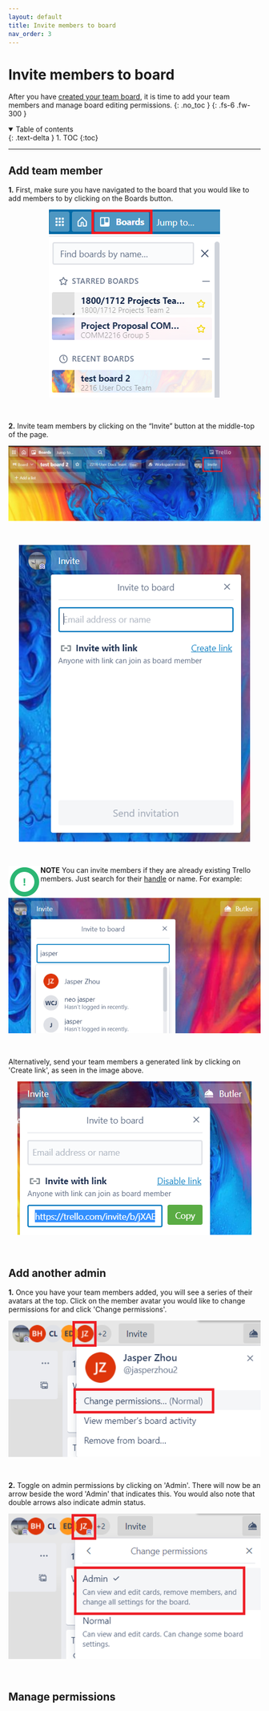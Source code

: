 ```yaml
---
layout: default
title: Invite members to board
nav_order: 3
---
```


# Invite members to board
After you have [created your team board](https://cheesypudding.github.io/Jasper-Test-Docs/docs/configuration/), it is time to add your team members and manage board editing permissions.
{: .no_toc }
{: .fs-6 .fw-300 }

<details open markdown="block">
  <summary>
    Table of contents
  </summary>
  {: .text-delta }
1. TOC
{:toc}
</details>

---

## Add team member
**1.** First, make sure you have navigated to the board that you would like to add members to by clicking on the Boards button.

<p align="center">
  <img src="https://github.com/CheesyPudding/Jasper-Test-Docs/blob/gh-pages/assets/images/invite-members-step-1-image-1.png?raw=true">
</p>
<br />

**2.** Invite team members by clicking on the “Invite” button at the middle-top of the page.

<p align="center">
  <img src="https://github.com/CheesyPudding/Jasper-Test-Docs/blob/gh-pages/assets/images/invite-members-step-2-image-1.png?raw=true">
</p>
<br />

<p align="center">
  <img src="https://github.com/CheesyPudding/Jasper-Test-Docs/blob/gh-pages/assets/images/invite-members-step-2-image-2.png?raw=true">
</p>
<br />

<img align="left" src="https://github.com/CheesyPudding/Jasper-Test-Docs/blob/gh-pages/assets/images/alert.png?raw=true">**NOTE** You can invite members if they are already existing Trello members. Just search for their [handle](https://cheesypudding.github.io/Jasper-Test-Docs/docs/search/) or name.
For example:
<br />
<p align="center">
  <img src="https://github.com/CheesyPudding/Jasper-Test-Docs/blob/gh-pages/assets/images/invite-members-step-2-image-3.png?raw=true">
</p>
<br />

Alternatively, send your team members a generated link by clicking on 'Create link', as seen in the image above.
<p align="center">
  <img src="https://github.com/CheesyPudding/Jasper-Test-Docs/blob/gh-pages/assets/images/invite-members-step-2-image-4.png?raw=true">
</p>
<br />


## Add another admin
**1.** Once you have your team members added, you will see a series of their avatars at the top. Click on the member avatar you would like to change permissions for and click 'Change permissions'.

<p align="center">
  <img src="https://github.com/CheesyPudding/Jasper-Test-Docs/blob/gh-pages/assets/images/invite-members-add-admin-step-1-image-1.png?raw=true">
</p>
<br />

**2.** Toggle on admin permissions by clicking on 'Admin'. There will now be an arrow beside the word 'Admin' that indicates this. You would also note that double arrows also indicate admin status.

<p align="center">
  <img src="https://github.com/CheesyPudding/Jasper-Test-Docs/blob/gh-pages/assets/images/invite-members-add-admin-step-2-image-1.png?raw=true">
</p>
<br />


## Manage permissions


